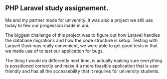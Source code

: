 ## PHP Laravel study assignement.

Me and my partner made for university. It was also a project we still use today to few our progession made in uni.

The biggest challenge of this project was to figure out how Laravel handles the database migrations and how the code structure is setup.
Testing with Laravel Dusk was really convenient, we were able to get good tests in that we made use of to test our application for bugs.

The thing I would do differently next time, is actually making sure everything is possitioned correctly and make it a more feasible application that is user friendly and has all the accessebility that it requires for university students.
